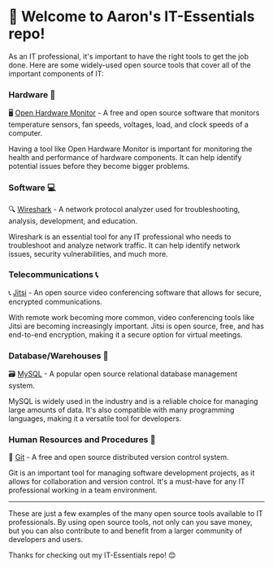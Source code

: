 # 👋 Welcome to Aaron's IT-Essentials repo!

As an IT professional, it's important to have the right tools to get the job done. Here are some widely-used open source tools that cover all of the important components of IT:

### Hardware 🔧

🖥️ [Open Hardware Monitor](https://openhardwaremonitor.org/) - A free and open source software that monitors temperature sensors, fan speeds, voltages, load, and clock speeds of a computer.

Having a tool like Open Hardware Monitor is important for monitoring the health and performance of hardware components. It can help identify potential issues before they become bigger problems.

### Software 💻

🔍 [Wireshark](https://www.wireshark.org/) - A network protocol analyzer used for troubleshooting, analysis, development, and education.

Wireshark is an essential tool for any IT professional who needs to troubleshoot and analyze network traffic. It can help identify network issues, security vulnerabilities, and much more.

### Telecommunications 📞

📞 [Jitsi](https://jitsi.org/) - An open source video conferencing software that allows for secure, encrypted communications.

With remote work becoming more common, video conferencing tools like Jitsi are becoming increasingly important. Jitsi is open source, free, and has end-to-end encryption, making it a secure option for virtual meetings.

### Database/Warehouses 💾

🗃️ [MySQL](https://www.mysql.com/) - A popular open source relational database management system.

MySQL is widely used in the industry and is a reliable choice for managing large amounts of data. It's also compatible with many programming languages, making it a versatile tool for developers.

### Human Resources and Procedures 🤝

📖 [Git](https://git-scm.com/) - A free and open source distributed version control system.

Git is an important tool for managing software development projects, as it allows for collaboration and version control. It's a must-have for any IT professional working in a team environment.

---

These are just a few examples of the many open source tools available to IT professionals. By using open source tools, not only can you save money, but you can also contribute to and benefit from a larger community of developers and users.

Thanks for checking out my IT-Essentials repo! 😊
